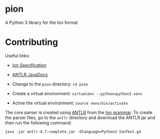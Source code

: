 # pion
A Python 3 library for the Ion format


# Contributing

Useful links:

* [Ion Specification](https://amzn.github.io/ion-docs/spec.html)
* [ANTLR JavaDocs](http://www.antlr.org/api/Java/index.html?overview-summary.html)

* Change to the `pion` directory: `cd pion`
* Create a virtual environment: `virtualenv --python=python3 venv`
* Active the virtual environment: `source venv/bin/activate`

The core parser is created using [ANTLR](https://github.com/antlr/antlr4) from
the [Ion grammar](http://amzn.github.io/ion-docs/grammar/IonText.g4.txt). To
create the parser files, go to the `antlr` directory and download the ANTLR jar
and then run the following command:

    java -jar antlr-4.7-complete.jar -Dlanguage=Python3 IonText.g4
